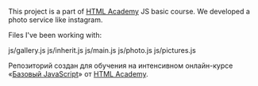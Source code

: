 This project is a part of [HTML Academy](https://htmlacademy.ru) JS basic course.
We developed a photo service like instagram.

Files I've been working with:

js/gallery.js
js/inherit.js
js/main.js
js/photo.js
js/pictures.js

Репозиторий создан для обучения на интенсивном онлайн-курсе «[Базовый JavaScript](https://htmlacademy.ru/js_intensive)» от [HTML Academy](https://htmlacademy.ru).